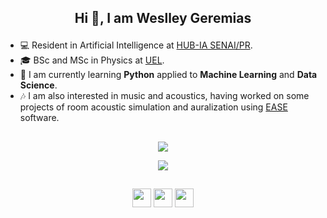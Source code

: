 ## <p align="center"> Hi 👋, I am Weslley Geremias

- 💻 Resident in Artificial Intelligence at [HUB-IA SENAI/PR](https://www.senaipr.org.br/tecnologiaeinovacao/nossarede/hubia/).
- 🎓 BSc and MSc in Physics at [UEL](https://portal.uel.br/home/).
- 🌱 I am currently learning **Python** applied to **Machine Learning** and **Data Science**.
- 🎶 I am also interested in music and acoustics, having worked on some projects of room acoustic simulation and auralization using [EASE](https://www.afmg.eu/en/ease-enhanced-acoustic-simulator-engineers) software.
##
<p align="center"><img align="center" src="https://github-readme-stats.vercel.app/api?username=weslleygere&theme=gruvbox&show_icons=true"/>
<p align="center"><img align="center" src="https://github-readme-stats.vercel.app/api/top-langs/?username=weslleygere&theme=gruvbox&show_icons=true"/>
 
## 

<p align="center"> <a href="https://www.linkedin.com/in/weslley-geremias-73a935151/" target="blank"><img align="center" src="https://camo.githubusercontent.com/c00f87aeebbec37f3ee0857cc4c20b21fefde8a96caf4744383ebfe44a47fe3f/68747470733a2f2f696d672e736869656c64732e696f2f62616467652f2d4c696e6b6564496e2d2532333030373742353f7374796c653d666f722d7468652d6261646765266c6f676f3d6c696e6b6564696e266c6f676f436f6c6f723d7768697465" height="30" /></a> <a href="mailto:weslleygeremias@gmail.com" target="blank"><img align="center" src="https://camo.githubusercontent.com/571384769c09e0c66b45e39b5be70f68f552db3e2b2311bc2064f0d4a9f5983b/68747470733a2f2f696d672e736869656c64732e696f2f62616467652f476d61696c2d4431343833363f7374796c653d666f722d7468652d6261646765266c6f676f3d676d61696c266c6f676f436f6c6f723d7768697465" height="30" /></a> <a href="https://discord.com/users/jeijemias#4962" target="blank"><img align="center" src="https://camo.githubusercontent.com/3f990cfefb64f13d28397fe586c3aa38a81fde585de479205d63c79363ebe07a/68747470733a2f2f696d672e736869656c64732e696f2f62616467652f446973636f72642d3732383944413f7374796c653d666f722d7468652d6261646765266c6f676f3d646973636f7264266c6f676f436f6c6f723d7768697465" height="30" /></a> 

  
<!--
**weslleygere/weslleygere** is a ✨ _special_ ✨ repository because its `README.md` (this file) appears on your GitHub profile.

Here are some ideas to get you started:

- 🔭 I’m currently working on ...
- 🌱 I’m currently learning ...
- 👯 I’m looking to collaborate on ...
- 🤔 I’m looking for help with ...
- 💬 Ask me about ...
- 📫 How to reach me: ...
- 😄 Pronouns: ...
- ⚡ Fun fact: ...
### <p align="center">  💻 Artificial Intelligence Resident at [HUB-IA SENAI/PR](https://www.senaipr.org.br/tecnologiaeinovacao/nossarede/hubia/) | ⚛️ BSc and MSc in Physics at [UEL](https://portal.uel.br/home/)

As Researcher, I was focused on the study of topological quantum field theories and its applications in condensed matter systems.


-->
  
